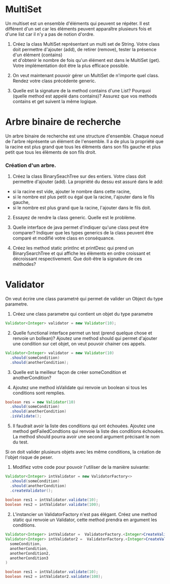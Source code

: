 # MultiSet



Un multiset est un ensemble d'éléments qui peuvent se répéter.
Il est différent d'un set car les éléments peuvent apparaître plusieurs fois
et d'une list car il n'y a pas de notion d'ordre.

1. Créez la class MultiSet représentant un multi set de String. 
Votre class doit permettre d'ajouter (add), de retirer (remove), tester la présence d'un élément (contains)  
et d'obtenir le nombre de fois qu'un élément est dans le MultiSet (get).
Votre implémentation doit être la plus efficace possible.

2. On veut maintenant pouvoir gérer un MultiSet de n'importe quel class. Rendez votre class précédente generic.

3. Quelle est la signature de la method contains d'une List? Pourquoi (quelle method est appelé dans contains)?
Assurez que vos methods contains et get suivent la même logique.

# Arbre binaire de recherche

Un arbre binaire de recherche est une structure d'ensemble.
Chaque noeud de l'arbre réprésente un élément de l'ensemble.
Il a de plus la propriété que la racine est plus grand que tous les élèments dans son fils gauche
et plus petit que tous les élèments de son fils droit. 

### Création d'un arbre.

1. Créez la class BinarySeachTree sur des entiers.
Votre class doit permettre d'ajouter (add).
La propriété du dessu est assuré dans le add:
- si la racine est vide, ajouter le nombre dans cette racine,
- si le nombre est plus petit ou égal que la racine, l'ajouter dans le fils gauche,
- si le nombre est plus grand que la racine, l'ajouter dans le fils doit.

2. Essayez de rendre la class generic. Quelle est le problème.

3. Quelle interface de java permet d'indiquer qu'une class peut être comparer?
Indiquer que les types generics de la class peuvent être comparé et modifié votre class en conséquance.

4. Créez les method static printInc et printDesc qui prend un BinarySearchTree et qui affiche les élèments en ordre croissant et décroissant respectivement. Que doit-être la signature de ces méthodes?



# Validator

On veut écrire une class parametré qui permet de valider un Object du type parametre.

1. Créez une class parametre qui contient un objet du type parametre
```java
Validator<Integer> validator = new Validator(10);
```

2. Quelle functional interface permet un test (prend quelque chose et renvoie un bollean)? 
Ajoutez une method should qui permet d'ajouter une condition sur cet objet, on veut pouvoir chainer ces appels.
```java
Validator<Integer> validator = new Validator(10)
  .should(someCondition)
  .should(anotherCondition);
```

3. Quelle est la meilleur façon de créer someCondition et anotherCondition?

4. Ajoutez une method isValidate qui renvoie un boolean si tous les conditions sont remplies.
```java
boolean res = new Validator(10)
  .should(someCondition)
  .should(anotherCondition)
  .isValidate();
```

5. Il faudrait avoir la liste des conditions qui ont échouées. 
Ajoutez une method getFailedCondtions qui renvoie la liste des conditions échouées.
La method should pourra avoir une second argument précisant le nom du test.

Si on doit valider plusieurs objets avec les même conditions, la création de l'objet risque de peser.

1. Modifiez votre code pour pouvoir l'utiliser de la manière suivante:
```java
Validator<Integer> intValidator = new ValidatorFactory<>
  .should(someCondition)
  .should(anotherCondition)
  .createValidator();
  
boolean res1 = intValidator.validate(10);  
boolean res2 = intValidator.validate(100);  
```

2. L'instancier un ValidatorFactory n'est pas élégant.
Créez une method static qui renvoie un Validator, cette method prendra en argument les conditions.
```java
Validator<Integer> intValidator =  ValidatorFactory.<Integer>CreateValidator(someCondition, anotherCondition, anotherCondition2)
Validator<Integer> intValidator2 =  ValidatorFactory.<Integer>CreateValidator(
  someCondition, 
  anotherCondition, 
  anotherCondition2, 
  anotherCondition3
)

boolean res1 = intValidator.validate(10);  
boolean res2 = intValidator2.validate(100);  
```

